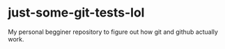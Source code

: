 # just-some-git-tests-lol
My personal begginer repository to figure out how git and github actually work. 
